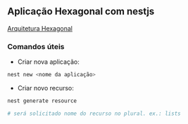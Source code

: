 ## Aplicação Hexagonal com nestjs

[Arquitetura Hexagonal](https://alistair.cockburn.us/hexagonal-architecture/)

### Comandos úteis

- Criar nova aplicação:
````bash
nest new <nome da aplicação>
````

- Criar novo recurso:
````bash
nest generate resource

# será solicitado nome do recurso no plural. ex.: lists
````